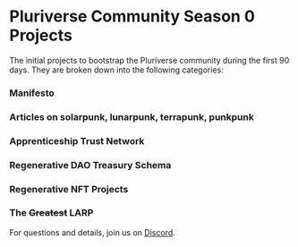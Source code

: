 # Pluriverse Community Season 0 Projects

The initial projects to bootstrap the Pluriverse community during the first 90 days. They are broken down into the following categories:

### Manifesto
### Articles on solarpunk, lunarpunk, terrapunk, punkpunk
### Apprenticeship Trust Network
### Regenerative DAO Treasury Schema
### Regenerative NFT Projects
### The ~~Greatest~~ LARP

For questions and details, join us on [Discord](https://discord.gg/S7AfwtjH79).
